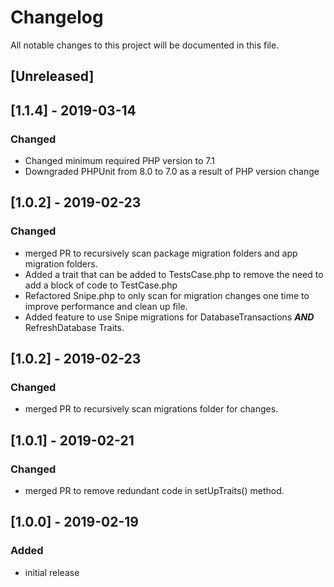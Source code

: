 # Changelog
All notable changes to this project will be documented in this file.

## [Unreleased]

## [1.1.4] - 2019-03-14
### Changed
- Changed minimum required PHP version to 7.1
 - Downgraded PHPUnit from 8.0 to 7.0 as a result of PHP version change

## [1.0.2] - 2019-02-23
### Changed
- merged PR to recursively scan package migration folders and app migration folders.
- Added a trait that can be added to TestsCase.php to remove the need to add a block of code to TestCase.php
- Refactored Snipe.php to only scan for migration changes one time to improve performance and clean up file.
- Added feature to use Snipe migrations for DatabaseTransactions ***AND*** RefreshDatabase Traits.

## [1.0.2] - 2019-02-23
### Changed
- merged PR to recursively scan migrations folder for changes.

## [1.0.1] - 2019-02-21
### Changed
- merged PR to remove redundant code in setUpTraits() method.

## [1.0.0] - 2019-02-19
### Added
- initial release
